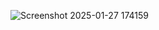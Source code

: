 ![Screenshot 2025-01-27 174159](https://github.com/user-attachments/assets/9b0d1256-65e7-4631-8db9-ff566568803d)
